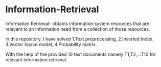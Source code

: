 # Information-Retrieval
Information Retrieval- obtains information system resources that are relevant to an information need from a collection of those resources.

In this repository, I have solved
1.Text preprocessing,
2.Inverted Index,
3.Vector Space model,
4.Probability matrix.
 
With the help of the provided 10 text documents namely T1,T2,...T10 for relevant information retrieval.


